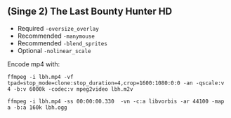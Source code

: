 ## (Singe 2) The Last Bounty Hunter HD

* Required `-oversize_overlay`
* Recommended `-manymouse`
* Recommended `-blend_sprites`
* Optional `-nolinear_scale`

Encode mp4 with:

    ffmpeg -i lbh.mp4 -vf tpad=stop_mode=clone:stop_duration=4,crop=1600:1080:0:0 -an -qscale:v 4 -b:v 6000k -codec:v mpeg2video lbh.m2v

    ffmpeg -i lbh.mp4 -ss 00:00:00.330  -vn -c:a libvorbis -ar 44100 -map a -b:a 160k lbh.ogg
